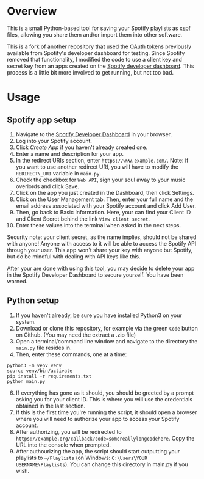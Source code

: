 # Overview

This is a small Python-based tool for saving your Spotify playlists as [xspf](https://www.xspf.org/) files, allowing you share them and/or import them into other software.

This is a fork of another repository that used the OAuth tokens previously available from Spotify's developer dashboard for testing. Since Spotify removed that functionality, I modified the code to use a client key and secret key from an apps created on the [Spotify developer dashboard](https://developer.spotify.com/dashboard). This process is a little bit more involved to get running, but not too bad.

# Usage
## Spotify app setup
1. Navigate to the [Spotify Developer Dashboard](https://developer.spotify.com/dashboard) in your browser.
2. Log into your Spotify account.
3. Click _Create App_ if you haven't already created one.
4. Enter a name and description for your app.
5. In the redirect URIs section, enter `https://www.example.com/`. Note: if you want to use another redirect URI, you will have to modify the `REDIRECT\_URI` variable in `main.py`.
6. Check the checkbox for `Web API`, sign your soul away to your music overlords and click Save.
7. Click on the app you just created in the Dashboard, then click Settings.
8. Click on the User Management tab. Then, enter your full name and the email address associated with your Spotify account and click Add User.
9. Then, go back to Basic Information. Here, your can find your Client ID and Client Secret behind the link `View client secret`.
10. Enter these values into the terminal when asked in the next steps.

Security note: your client secret, as the name implies, should not be shared with anyone! Anyone with access to it will be able to access the Spotify API through your user. This app won't share your key with anyone but Spotify, but do be mindful with dealing with API keys like this.

After your are done with using this tool, you may decide to delete your app in the Spotify Developer Dashboard to secure yourself. You have been warned.

## Python setup
1. If you haven't already, be sure you have installed Python3 on your system.
3. Download or clone this repository, for example via the green `Code` button on Github. (You may need the extract a .zip file)
4. Open a terminal/command line window and navigate to the directory the `main.py` file resides in.
5. Then, enter these commands, one at a time:
``` 
python3 -m venv venv
source venv/bin/activate
pip install -r requirements.txt
python main.py
```
6. If everything has gone as it should, you should be greeted by a prompt asking you for your client ID. This is where you will use the credentials obtained in the last section.
7. If this is the first time you're running the script, it should open a browser where you will need to authorize your app to access your Spotify account.
8. After authorizing, you will be redirected to `https://example.org/callback?code=somereallylongcodehere`. Copy the URL into the console when prompted.
8. After authourizing the app, the script should start outputting your playlists to `~/Playlists` (on Windows: `C:\Users\YOUR USERNAME\Playlists`). You can change this directory in main.py if you wish.
